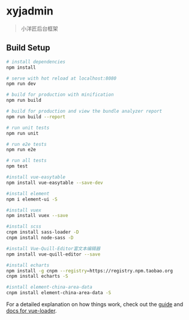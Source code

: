 # xyjadmin

> 小洋匠后台框架

## Build Setup

``` bash
# install dependencies
npm install

# serve with hot reload at localhost:8080
npm run dev

# build for production with minification
npm run build

# build for production and view the bundle analyzer report
npm run build --report

# run unit tests
npm run unit

# run e2e tests
npm run e2e

# run all tests
npm test

#install vue-easytable
npm install vue-easytable --save-dev

#install element
npm i element-ui -S

#install vuex 
npm install vuex --save

#install scss
cnpm install sass-loader -D
cnpm install node-sass -D

#install Vue-Quill-Editor富文本编辑器
npm install vue-quill-editor --save

#install echarts
npm install -g cnpm --registry=https://registry.npm.taobao.org
cnpm install echarts -S

#isntall element-china-area-data
cnpm install element-china-area-data -S
```

For a detailed explanation on how things work, check out the [guide](http://vuejs-templates.github.io/webpack/) and [docs for vue-loader](http://vuejs.github.io/vue-loader).
